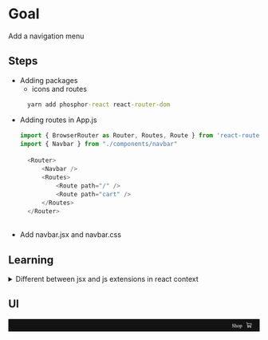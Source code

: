 # Goal
Add a navigation menu

## Steps
* Adding packages
  * icons and routes
  ```cmd
    yarn add phosphor-react react-router-dom
  ```
* Adding routes in App.js
  ```js
  import { BrowserRouter as Router, Routes, Route } from 'react-router-dom'
  import { Navbar } from "./components/navbar"

    <Router>
        <Navbar />
        <Routes>
            <Route path="/" />
            <Route path="cart" />
        </Routes>
    </Router>
   
  ```
* Add navbar.jsx and navbar.css


## Learning
  <details>
  <summary>Different between jsx and js extensions in react context</summary>

```txt
JS is simply a scripting language, adding functionality into your website. JSX is an addition to the JavaScript syntax which is a mixture of both HTML and JavaScript. Both JS and JSX are interchangeable but JSX makes the code easier to understand for users. JSX is popularly used in React, as it makes the job of building an application much easier
```
[more info](https://www.linkedin.com/pulse/what-difference-between-js-jsx-skill-gain/)
  </details>

## UI
![ui_with_navigation](./ui_with_navigation.png)